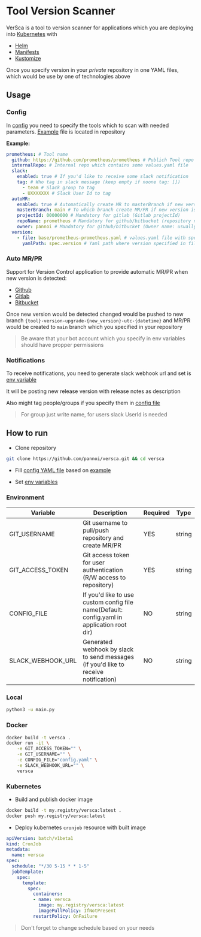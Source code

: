 # Tool Version Scanner

VerSca is a tool to version scanner for applications which you are deploying into [Kubernetes](https://github.com/kubernetes/kubernetes) with
- [Helm](https://github.com/helm/helm)
- [Manifests](https://github.com/kubernetes/kubernetes)
- [Kustomize](https://github.com/kubernetes-sigs/kustomize)

Once you specify version in your *private* repository in one YAML files, which would be use by one of technologies above

## Usage

### Config

In [config](config.yaml) you need to specify the tools which to scan with needed parameters. [Example](config-example.yaml) file is located in repository

__Example:__

```yaml
prometheus: # Tool name
  github: https://github.com/prometheus/prometheus # Publich Tool repo
  internalRepo: # Internal repo which contains some values.yaml file
  slack:
    enabled: true # If you'd like to receive some slack notification
    tag: # Who tag in slack message (keep empty if noone tag: [])
      - team # Slack group to tag 
      - UXXXXXXX # Slack User Id to tag
  autoMR:
    enabled: true # Automatically create MR to masterBranch if new version is detected
    masterBranch: main # To which branch create MR/PR if new version is detected
    projectId: 00000000 # Mandatory for gitlab (Gitlab projectId)
    repoName: prometheus # Mandatory for github/bitbucket (repository name)
    owner: pannoi # Mandatory for github/bitbucket (Owner name: usually organisation)
  version:
    - file: base/prometheus-prometheus.yaml # values.yaml file with specified version
      yamlPath: spec.version # Yaml path where version specified in file
```

### Auto MR/PR

Support for Version Control application to provide automatic MR/PR when new version is detected:

- [Github](https://github.com)
- [Gitlab](https://gitlab.com)
- [Bitbucket](https://bitbucket.org)

Once new version would be detected changed would be pushed to new branch `{tool}-version-upgrade-{new_version}-utc-{datetime}` and MR/PR would be created to `main` branch which you specified in your repository

> Be aware that your bot account which you specify in env variables should have propper permissions

### Notifications

To receive notifications, you need to generate slack webhook url and set is [env variable](#environment)

It will be posting new release version with release notes as description

Also might tag people/groups if you specify them in [config file](#config)

> For group just write name, for users slack UserId is needed

## How to run

- Clone repository
```bash
git clone https://github.com/pannoi/versca.git && cd versca
```
- Fill [config YAML file](config.yaml) based on [example](config-example.yaml)

- Set [env variables](#environment)

### Environment

| Variable          | Description                                                                                | Required | Type   |
|-------------------|--------------------------------------------------------------------------------------------|----------|--------|
| GIT_USERNAME      | Git username to pull/push repository and create MR/PR                                      | YES      | string |
| GIT_ACCESS_TOKEN  | Git access token for user authentication (R/W access to repository)                        | YES      | string |
| CONFIG_FILE       | If you'd like to use custom config file name(Default: config.yaml in application root dir) | NO       | string |
| SLACK_WEBHOOK_URL | Generated webhook by slack to send messages (if you'd like to receive notification)        | NO       | string |

### Local
  
```bash
python3 -u main.py
```

### Docker

```bash
docker build -t versca .
docker run -it \
    -e GIT_ACCESS_TOKEN="" \
    -e GIT_USERNAME="" \
    -e CONFIG_FILE="config.yaml" \
    -e SLACK_WEBHOOK_URL="" \
    versca
```

### Kubernetes

- Build and publish docker image 

```bash
docker build -t my.registry/versca:latest .
docker push my.registry/versca:latest
```

- Deploy kubernetes `cronjob` resource with built image

```yaml
apiVersion: batch/v1beta1
kind: CronJob
metadata:
  name: versca
spec:
  schedule: "*/30 5-15 * * 1-5"
  jobTemplate:
    spec:
      template:
        spec:
          containers:
          - name: versca
            image: my.registry/versca:latest
            imagePullPolicy: IfNotPresent
          restartPolicy: OnFailure
```

> Don't forget to change schedule based on your needs
